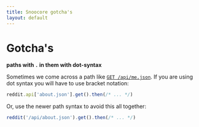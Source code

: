 ```yaml
---
title: Snoocore gotcha's
layout: default
---
```


# Gotcha's

**paths with `.` in them with dot-syntax**

Sometimes we come across a path like [`GET /api/me.json`](http://www.reddit.com/dev/api#GET_api_me.json). If you are using dot syntax you will have to use bracket notation:

```javascript
reddit.api['about.json'].get().then(/* ... */)
```

Or, use the newer path syntax to avoid this all together:

```javascript
reddit('/api/about.json').get().then(/* ... */)
```
